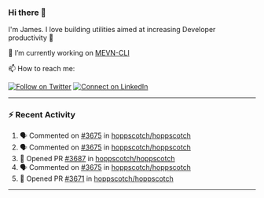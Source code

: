 ### Hi there 👋

I'm James. I love building utilities aimed at increasing Developer productivity :raised_hands: 

🔭 I’m currently working on [MEVN-CLI](https://github.com/madlabsinc/mevn-cli)

📫 How to reach me:

[![Follow on Twitter](https://img.shields.io/badge/--twitter?label=Twitter&logo=Twitter&style=social)](https://twitter.com/james_madhacks) [![Connect on LinkedIn](https://img.shields.io/badge/--linkedin?label=LinkedIn&logo=LinkedIn&style=social)](https://www.linkedin.com/in/jamesgeorge007)

---

### :zap: Recent Activity

<!--START_SECTION:activity-->
1. 🗣 Commented on [#3675](https://github.com/hoppscotch/hoppscotch/issues/3675#issuecomment-1866738407) in [hoppscotch/hoppscotch](https://github.com/hoppscotch/hoppscotch)
2. 🗣 Commented on [#3675](https://github.com/hoppscotch/hoppscotch/issues/3675#issuecomment-1866384932) in [hoppscotch/hoppscotch](https://github.com/hoppscotch/hoppscotch)
3. 💪 Opened PR [#3687](https://github.com/hoppscotch/hoppscotch/pull/3687) in [hoppscotch/hoppscotch](https://github.com/hoppscotch/hoppscotch)
4. 🗣 Commented on [#3675](https://github.com/hoppscotch/hoppscotch/issues/3675#issuecomment-1864845920) in [hoppscotch/hoppscotch](https://github.com/hoppscotch/hoppscotch)
5. 💪 Opened PR [#3671](https://github.com/hoppscotch/hoppscotch/pull/3671) in [hoppscotch/hoppscotch](https://github.com/hoppscotch/hoppscotch)
<!--END_SECTION:activity-->

---

<!--
**jamesgeorge007/jamesgeorge007** is a ✨ _special_ ✨ repository because its `README.md` (this file) appears on your GitHub profile.

Here are some ideas to get you started:

- 🌱 I’m currently learning ...
- 👯 I’m looking to collaborate on ...
- 🤔 I’m looking for help with ...
- 💬 Ask me about ...
- 😄 Pronouns: ...
- ⚡ Fun fact: ...
-->
